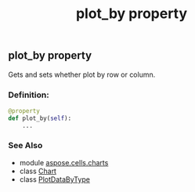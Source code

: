 ﻿---
title: plot_by property
second_title: Aspose.Cells for Python via .NET API References
description: 
type: docs
weight: 430
url: /aspose.cells.charts/chart/plot_by/
is_root: false
---

## plot_by property


Gets and sets whether plot by row or column.
### Definition:
```python
@property
def plot_by(self):
    ...
```

### See Also
* module [aspose.cells.charts](../../)
* class [Chart](/cells/python-net/aspose.cells.charts/chart)
* class [PlotDataByType](/cells/python-net/aspose.cells.charts/plotdatabytype)
